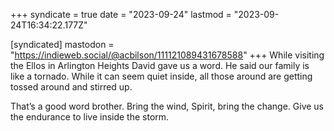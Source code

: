 +++
syndicate = true
date = "2023-09-24"
lastmod = "2023-09-24T16:34:22.177Z"

[syndicated]
mastodon = "https://indieweb.social/@acbilson/111121089431678588"
+++
While visiting the Ellos in Arlington Heights David gave us a word. He said our family is like a tornado. While it can seem quiet inside, all those around are getting tossed around and stirred up. 

That’s a good word brother. Bring the wind, Spirit, bring the change. Give us the endurance to live inside the storm.